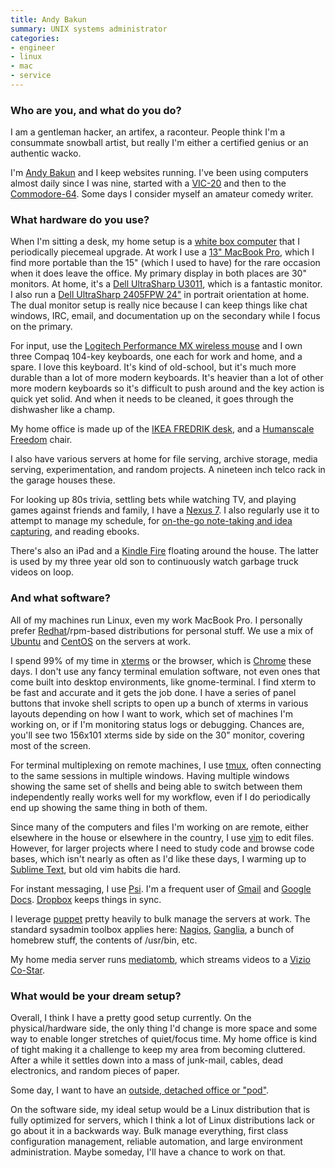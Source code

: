 ```yaml
---
title: Andy Bakun
summary: UNIX systems administrator
categories:
- engineer
- linux
- mac
- service
---
```


### Who are you, and what do you do?

I am a gentleman hacker, an artifex, a raconteur. People think I'm a consummate snowball artist, but really I'm either a certified genius or an authentic wacko.

I'm [Andy Bakun](https://twitter.com/thwartedefforts "Andy's Twitter account.") and I keep websites running. I've been using computers almost daily since I was nine, started with a [VIC-20][] and then to the [Commodore-64][]. Some days I consider myself an amateur comedy writer.

### What hardware do you use?

When I'm sitting a desk, my home setup is a [white box computer](http://en.wikipedia.org/wiki/White_box_(computer_hardware) "The Wikipedia entry for white box computer hardware.") that I periodically piecemeal upgrade. At work I use a [13" MacBook Pro][macbook-pro], which I find more portable than the 15" (which I used to have) for the rare occasion when it does leave the office. My primary display in both places are 30" monitors. At home, it's a [Dell UltraSharp U3011][ultrasharp-u3011], which is a fantastic monitor. I also run a [Dell UltraSharp 2405FPW 24"][u2405fpw] in portrait orientation at home. The dual monitor setup is really nice because I can keep things like chat windows, IRC, email, and documentation up on the secondary while I focus on the primary.

For input, use the [Logitech Performance MX wireless mouse][performance-mouse-mx] and I own three Compaq 104-key keyboards, one each for work and home, and a spare. I love this keyboard. It's kind of old-school, but it's much more durable than a lot of more modern keyboards. It's heavier than a lot of other more modern keyboards so it's difficult to push around and the key action is quick yet solid. And when it needs to be cleaned, it goes through the dishwasher like a champ.

My home office is made up of the [IKEA FREDRIK desk][fredrik], and a [Humanscale Freedom][freedom.2] chair.

I also have various servers at home for file serving, archive storage, media serving, experimentation, and random projects. A nineteen inch telco rack in the garage houses these.

For looking up 80s trivia, settling bets while watching TV, and playing games against friends and family, I have a [Nexus 7][nexus-7]. I also regularly use it to attempt to manage my schedule, for [on-the-go note-taking and idea capturing][evernote], and reading ebooks.

There's also an iPad and a [Kindle Fire][kindle-fire] floating around the house. The latter is used by my three year old son to continuously watch garbage truck videos on loop.

### And what software?

All of my machines run Linux, even my work MacBook Pro. I personally prefer [Redhat][red-hat-enterprise-desktop]/rpm-based distributions for personal stuff. We use a mix of [Ubuntu][] and [CentOS][] on the servers at work.

I spend 99% of my time in [xterms][xterm] or the browser, which is [Chrome][] these days. I don't use any fancy terminal emulation software, not even ones that come built into desktop environments, like gnome-terminal. I find xterm to be fast and accurate and it gets the job done. I have a series of panel buttons that invoke shell scripts to open up a bunch of xterms in various layouts depending on how I want to work, which set of machines I'm working on, or if I'm monitoring status logs or debugging. Chances are, you'll see two 156x101 xterms side by side on the 30" monitor, covering most of the screen.

For terminal multiplexing on remote machines, I use [tmux][], often connecting to the same sessions in multiple windows. Having multiple windows showing the same set of shells and being able to switch between them independently really works well for my workflow, even if I do periodically end up showing the same thing in both of them.

Since many of the computers and files I'm working on are remote, either elsewhere in the house or elsewhere in the country, I use [vim][] to edit files. However, for larger projects where I need to study code and browse code bases, which isn't nearly as often as I'd like these days, I warming up to [Sublime Text][sublime-text], but old vim habits die hard.

For instant messaging, I use [Psi][]. I'm a frequent user of [Gmail][] and [Google Docs][google-docs]. [Dropbox][] keeps things in sync.

I leverage [puppet][] pretty heavily to bulk manage the servers at work. The standard sysadmin toolbox applies here: [Nagios][], [Ganglia][], a bunch of homebrew stuff, the contents of /usr/bin, etc.

My home media server runs [mediatomb][], which streams videos to a [Vizio Co-Star][co-star].

### What would be your dream setup?

Overall, I think I have a pretty good setup currently. On the physical/hardware side, the only thing I'd change is more space and some way to enable longer stretches of quiet/focus time. My home office is kind of tight making it a challenge to keep my area from becoming cluttered. After a while it settles down into a mass of junk-mail, cables, dead electronics, and random pieces of paper.

Some day, I want to have an [outside, detached office or "pod"](http://weburbanist.com/2012/04/30/outside-offices-14-detached-work-pods-eggs-modules-more/ "An article on external work pods.").

On the software side, my ideal setup would be a Linux distribution that is fully optimized for servers, which I think a lot of Linux distributions lack or go about it in a backwards way. Bulk manage everything, first class configuration management, reliable automation, and large environment administration. Maybe someday, I'll have a chance to work on that.

[u2405fpw]: https://www.pcworld.com/article/120996/article.html "A 24 inch LCD monitor."
[ultrasharp-u3011]: https://www.amazon.com/Dell-UltraSharp-30-Inch-PremierColor-Monitor/dp/B00C2RPW8O "A 30 inch LCD screen."
[nexus-7]: http://www.google.com/nexus/#/7 "An Android tablet."
[freedom.2]: https://www.humanscale.com/products/product_detail.cfm?group=FreedomTaskChairWithHeadrest "A chair."
[fredrik]: https://www.amazon.com/IKEA-Ikea-Fredrik-Desk-White/dp/B00D8BBJXU "A desk."
[macbook-pro]: https://www.apple.com/macbook-pro/ "A laptop."
[co-star]: https://www.vizio.com/co-star "A steaming and app device for TVs."
[commodore-64]: https://en.wikipedia.org/wiki/Commodore_64 "An 8-bit computer."
[vic-20]: https://en.wikipedia.org/wiki/Commodore_VIC-20 "An 8-bit computer."
[kindle-fire]: https://www.amazon.com/Kindle-Fire-Amazon-Tablet/dp/B0051VVOB2 "An Android-based tablet."
[performance-mouse-mx]: https://www.logitech.com/en-us/product/performance-mouse-mx "A wireless laser mouse."
[red-hat-enterprise-desktop]: https://www.redhat.com/en/technologies/linux-platforms/enterprise-linux "A Linux distribution."
[ubuntu]: https://www.ubuntu.com/ "A Unix distribution."
[nagios]: https://www.nagios.org/ "Software for monitoring hardware/software infrastructure."
[ganglia]: http://ganglia.info/ "Software for monitoring hardware/software infrastructure."
[gmail]: https://mail.google.com/mail/ "Web-based email."
[google-docs]: https://en.wikipedia.org/wiki/Google_Docs "A web-based office suite."
[tmux]: http://sourceforge.net/projects/tmux/ "A terminal multiplexer, similar to screen."
[sublime-text]: http://www.sublimetext.com/ "A coder's text editor."
[mediatomb]: http://mediatomb.cc/ "Media streaming software."
[centos]: https://www.centos.org/ "A Linux distribution."
[chrome]: https://www.google.com/intl/en/chrome/browser/ "A WebKit-based browser, where each tab runs in its own thread."
[dropbox]: https://www.dropbox.com/ "Online syncing and storage."
[vim]: http://www.vim.org/ "A command-line text editor."
[xterm]: https://en.wikipedia.org/wiki/Xterm "Terminal software for the X Window System."
[evernote]: https://evernote.com/ "Online software for capturing notes."
[puppet]: https://projects.puppetlabs.com/projects/puppet "A tool for automating tasks on *nix systems."
[psi]: http://psi-im.org/ "An XMPP (Jabber) client."
